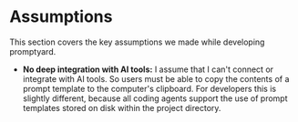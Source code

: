 # Assumptions

This section covers the key assumptions we made while developing promptyard.

- **No deep integration with AI tools:** I assume that I can't connect or
  integrate with AI tools. So users must be able to copy the contents of a
  prompt template to the computer's clipboard. For developers this is slightly
  different, because all coding agents support the use of prompt templates
  stored on disk within the project directory.
